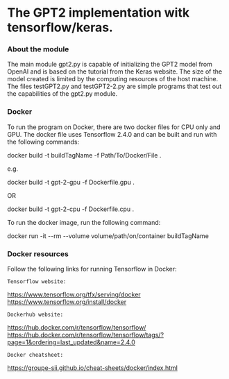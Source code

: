 # The GPT2 implementation witk tensorflow/keras.

### About the module

The main module gpt2.py is capable of initializing the GPT2 model from OpenAI and is based on
the tutorial from the Keras website. The size of the model created is limited by the
computing resources of the host machine. The files testGPT2.py and testGPT2-2.py are simple
programs that test out the capabilities of the gpt2.py module.

###

### Docker

To run the program on Docker, there are two docker files for CPU only and GPU. The docker file
uses Tensorflow 2.4.0 and can be built and run with the following commands:

docker build -t buildTagName -f Path/To/Docker/File .

e.g.

docker build -t gpt-2-gpu -f Dockerfile.gpu .

OR

docker build -t gpt-2-cpu -f Dockerfile.cpu .

To run the docker image, run the following command:

docker run -it --rm --volume volume/path/on/container buildTagName

### Docker resources

Follow the following links for running Tensorflow in Docker:

	Tensorflow website:
https://www.tensorflow.org/tfx/serving/docker
https://www.tensorflow.org/install/docker

	Dockerhub website:
https://hub.docker.com/r/tensorflow/tensorflow/
https://hub.docker.com/r/tensorflow/tensorflow/tags/?page=1&ordering=last_updated&name=2.4.0

	Docker cheatsheet:
https://groupe-sii.github.io/cheat-sheets/docker/index.html